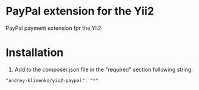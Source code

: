 PayPal extension for the Yii2
===========

PayPal payment extension fpr the Yii2.

Installation
====

1. Add to the composer.json file in the "required" section following string:
```
"andrey-klimenko/yii2-paypal": "*"
```
